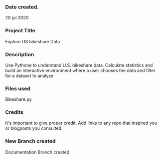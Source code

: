 ### Date created.
20 jul 2020

### Project Title
Explore US bikeshare Data

### Description

Use Pythone to understand U.S. bikeshare data. Calculate statistics and build an interactive environment where a user chooses the data and filter for a dataset to analyze

### Files used
Bikeshare.py

### Credits
It's important to give proper credit. Add links to any repo that inspired you or blogposts you consulted.

### New Branch created
Documentation Branch created
